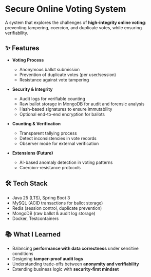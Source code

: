 # Secure Online Voting System

A system that explores the challenges of **high-integrity online voting**: preventing tampering, coercion, and duplicate votes, while ensuring verifiability.

## ✨ Features
- **Voting Process**
  - Anonymous ballot submission  
  - Prevention of duplicate votes (per user/session)  
  - Resistance against vote tampering  

- **Security & Integrity**
  - Audit logs for verifiable counting  
  - Raw ballot storage in MongoDB for audit and forensic analysis  
  - Hash-based signatures to ensure immutability  
  - Optional end-to-end encryption for ballots  

- **Counting & Verification**
  - Transparent tallying process  
  - Detect inconsistencies in vote records  
  - Observer mode for external verification  

- **Extensions (Future)**
  - AI-based anomaly detection in voting patterns  
  - Coercion-resistance protocols  

## 🛠 Tech Stack
- Java 25 (LTS), Spring Boot 3  
- MySQL (ACID transactions for ballot storage)  
- Redis (session control, duplicate prevention)  
- MongoDB (raw ballot & audit log storage)  
- Docker, Testcontainers  

## 📚 What I Learned
- Balancing **performance with data correctness** under sensitive conditions  
- Designing **tamper-proof audit logs**  
- Understanding trade-offs between **anonymity and verifiability**  
- Extending business logic with **security-first mindset**  
